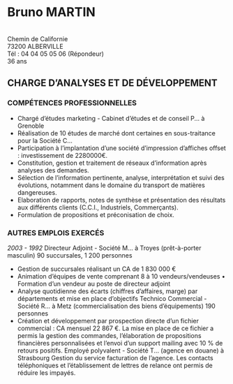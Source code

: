   # Bruno MARTIN
<br /> Chemin de Californie
<br /> 73200 ALBERVILLE
<br /> Tél : 04 04 05 05 06 (Répondeur)
<br /> 36 ans



## CHARGE D’ANALYSES ET DE DÉVELOPPEMENT
### COMPÉTENCES PROFESSIONNELLES


* Chargé d’études marketing - Cabinet d’études et de conseil P... à Grenoble
* Réalisation de 10 études de marché dont certaines en sous-traitance pour la Société C...
* Participation à l’implantation d’une société d’impression d’affiches offset : investissement de 2280000€.
* Constitution, gestion et traitement de réseaux d’information après analyses des demandes.
* Sélection de l’information pertinente, analyse, interprétation et suivi des évolutions,
notamment dans le domaine du transport de matières dangereuses.
* Elaboration de rapports, notes de synthèse et présentation des résultats aux différents
clients (C.C.I., Industriels, Commerçants).
* Formulation de propositions et préconisation de choix.
### AUTRES EMPLOIS EXERCÉS
*2003 - 1992* Directeur Adjoint - Société M... à Troyes (prêt-à-porter masculin) 90 succursales, 1 200 personnes
* Gestion de succursales réalisant un CA de 1 830 000 €
* Animation d’équipes de vente comprenant 8 à 10 vendeurs/vendeuses • Formation d’un vendeur au poste de directeur adjoint
* Analyse quotidienne des écarts (chiffres d’affaires, marge) par départements et mise en place d’objectifs
Technico Commercial - Société R... à Metz (commercialisation des biens d’équipements) 190 personnes
* Création et développement par prospection directe d’un fichier
commercial : CA mensuel 22 867 €.
La mise en place de ce fichier a permis la gestion des commandes, l’élaboration de propositions financières personnalisées et l’envoi d’un support mailing avec 10 % de retours positifs.
Employé polyvalent - Société T... (agence en douane) à Strasbourg
Gestion du service facturation de l’agence. Les contacts téléphoniques et l’établissement de lettres de relance ont permis de réduire les impayés.
